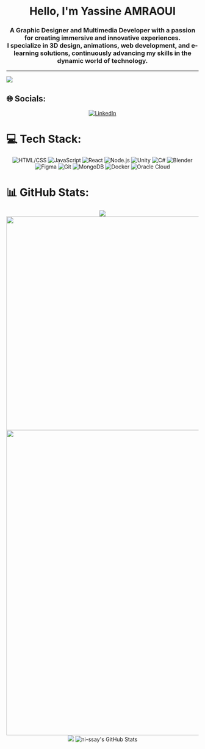 <h1 align="center">Hello, I'm Yassine AMRAOUI</h1>
<h3 align="center">A Graphic Designer and Multimedia Developer with a passion for creating immersive and innovative experiences. <br> I specialize in 3D design, animations, web development, and e-learning solutions, continuously advancing my skills in the dynamic world of technology.</h3>

---

[![](https://visitcount.itsvg.in/api?id=YassineAmraouiDev&icon=0&color=9)](https://visitcount.itsvg.in)

## 🌐 Socials:

<p align="center">
    <a href="https://linkedin.com/in/yassine-amraoui"><img src="https://img.shields.io/badge/LinkedIn-%230077B5.svg?style=for-the-badge&logo=linkedin&logoColor=white" alt="LinkedIn"></a>
</p>

# 💻 Tech Stack:

<p align="center">
  <img src="https://img.shields.io/badge/HTML-CSS-E34F26?style=for-the-badge&logo=html5&logoColor=white" alt="HTML/CSS">
  <img src="https://img.shields.io/badge/JavaScript-F7DF1E?style=for-the-badge&logo=javascript&logoColor=black" alt="JavaScript">
  <img src="https://img.shields.io/badge/React-61DAFB?style=for-the-badge&logo=react&logoColor=black" alt="React">
  <img src="https://img.shields.io/badge/Node.js-339933?style=for-the-badge&logo=node.js&logoColor=white" alt="Node.js">
  <img src="https://img.shields.io/badge/Unity-000000?style=for-the-badge&logo=unity&logoColor=white" alt="Unity">
  <img src="https://img.shields.io/badge/C%23-239120?style=for-the-badge&logo=c-sharp&logoColor=white" alt="C#">
  <img src="https://img.shields.io/badge/Blender-F5792A?style=for-the-badge&logo=blender&logoColor=white" alt="Blender">
  <img src="https://img.shields.io/badge/Figma-%23F24E1E.svg?style=for-the-badge&logo=figma&logoColor=white" alt="Figma">
  <img src="https://img.shields.io/badge/Git-%23F05033.svg?style=for-the-badge&logo=git&logoColor=white" alt="Git">
  <img src="https://img.shields.io/badge/MongoDB-%234ea94b.svg?style=for-the-badge&logo=mongodb&logoColor=white" alt="MongoDB">
  <img src="https://img.shields.io/badge/Docker-2496ED?style=for-the-badge&logo=docker&logoColor=white" alt="Docker">
  <img src="https://img.shields.io/badge/Oracle%20Cloud%20Infrastructure-F80000?style=for-the-badge&logo=oracle&logoColor=white" alt="Oracle Cloud">
</p>

# 📊 GitHub Stats:

<div align="center">
    <img src="https://github-profile-trophy.vercel.app/?username=ni-ssay&theme=chalk&column=2&row=2&margin-w=0&margin-h=1"/>
    <img width="560" style="object-fit: stretch;" src="https://streak-stats.demolab.com?user=ni-ssay&theme=dracula&date_format=M%20j%5B%2C%20Y%5D&mode=weekly"/>
</div>
<div align="center">
    <img width="800" src="https://github-profile-summary-cards.vercel.app/api/cards/profile-details?username=ni-ssay&theme=dracula">
</div>
<div align="center">
    <img src="https://github-readme-stats.vercel.app/api/top-langs/?username=ni-ssay&theme=dark&hide_border=false&include_all_commits=true&count_private=true&layout=compact"/>
    <img src="https://github-readme-stats.vercel.app/api/top-langs/?username=ni-ssay&theme=default&show_icons=true&hide_border=true&layout=compact" alt="ni-ssay's GitHub Stats" />
</div>
